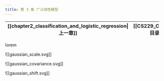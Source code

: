 ```yaml
---
title: 第 3 章 广义线性模型
---
```


| [[chapter2_classification_and_logistic_regression\|上一章]] | [[CS229_CN/index\|目录]] | [[chapter2_classification_and_logistic_regression\|下一章]] |
| :------------------------------------------------------: | :--------------------: | :------------------------------------------------------: |

lorem

![[gaussian_scale.svg]]

![[gaussian_covariance.svg]]

![[gaussian_shift.svg]]